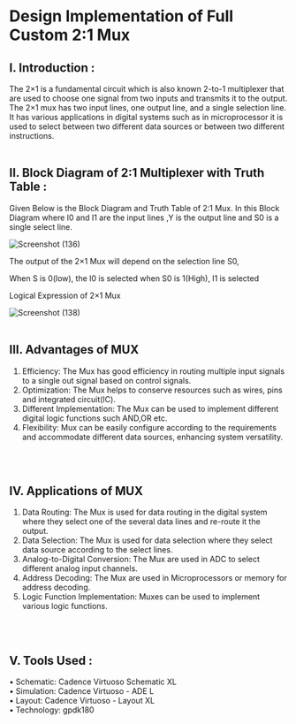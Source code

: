 # Design Implementation of Full Custom 2:1 Mux

<h2>I. Introduction :</h2>
<dr>The 2×1 is a fundamental circuit which is also known 2-to-1 multiplexer that are used to choose one signal from two inputs and transmits it to the output. The 2×1 mux has two input lines, one output line, and a single selection line. It has various applications in digital systems such as in microprocessor it is used to select between two different data sources or between two different instructions.<dr>
<br>
  <br>
<h2>II. Block Diagram of 2:1 Multiplexer with Truth Table :</h2>
Given Below is the Block Diagram and Truth Table of 2:1 Mux. In this Block Diagram where I0 and I1 are the input lines ,Y is the output line and S0 is a single select line.

![Screenshot (136)](https://github.com/user-attachments/assets/d5a33469-e12e-4088-b75f-9714cf996d9e)


The output of the 2×1 Mux will depend on the selection line S0,

When S is 0(low), the I0 is selected
when S0 is 1(High), I1 is selected


Logical Expression of 2×1 Mux

![Screenshot (138)](https://github.com/user-attachments/assets/c661971d-8658-4c23-a1d0-6e77eebca7fd)
<br>
<br>
<h2>III. Advantages of MUX</h2>

1. Efficiency: The Mux has good efficiency in routing multiple input signals to a single out signal based on control signals.<dr><br>
2. Optimization: The Mux helps to conserve resources such as wires, pins and integrated circuit(IC).<dr><br>
3. Different Implementation: The Mux can be used to implement different digital logic functions such AND,OR etc.<dr><br>
4. Flexibility: Mux can be easily configure according to the requirements and accommodate different data sources, enhancing system versatility.<dr><br>
<br>
<br>
<H2>IV. Applications of MUX</H2>

1. Data Routing: The Mux is used for data routing in the digital system where they select one of the several data lines and re-route it the output.<dr>
2. Data Selection: The Mux is used for data selection where they select data source according to the select lines.<dr><br>
3. Analog-to-Digital Conversion: The Mux are used in ADC to select different analog input channels.<dr><br>
4. Address Decoding: The Mux are used in Microprocessors or memory for address decoding.<dr><br>
5. Logic Function Implementation: Muxes can be used to implement various logic functions.<dr><br>
<br>
<br>

<H2>V. Tools Used :</H2>

• Schematic: Cadence Virtuoso Schematic XL<dr><br>
• Simulation: Cadence Virtuoso - ADE L<dr><br>
• Layout: Cadence Virtuoso - Layout XL<dr><br>
• Technology: gpdk180<dr><br>




